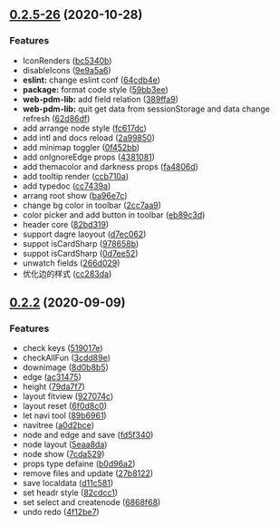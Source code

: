 ## [0.2.5-26](https://github.com/lusess123/web-pdm/compare/0.2.2...0.2.5-26) (2020-10-28)


### Features

*  IconRenders ([bc5340b](https://github.com/lusess123/web-pdm/commit/bc5340bde21528cdf9fb0230909a364beec3ad0e))
* disableIcons ([9e9a5a6](https://github.com/lusess123/web-pdm/commit/9e9a5a6c14591a118ebf8942c8b7261e43661022))
* **eslint:** change eslint conf ([64cdb4e](https://github.com/lusess123/web-pdm/commit/64cdb4e1599302a1f7d7f7454a64bb1127a2d5e6))
* **package:** format code style ([59bb3ee](https://github.com/lusess123/web-pdm/commit/59bb3ee449a25bec9daf33dc43483eca6cafc3fd))
* **web-pdm-lib:** add field relation ([389ffa9](https://github.com/lusess123/web-pdm/commit/389ffa913e1f4a65790b790d88994e7f6c2ed504))
* **web-pdm-lib:** quit get data from  sessionStorage and data change refresh ([62d86df](https://github.com/lusess123/web-pdm/commit/62d86df0a41a4a6c59933f551b81a276f42bd0cf))
* add arrange node style ([fc617dc](https://github.com/lusess123/web-pdm/commit/fc617dc511f8f57c0156e52676a4f48c0c5c48eb))
* add intl and docs reload ([2a99850](https://github.com/lusess123/web-pdm/commit/2a9985027ad6ad14ba574b237667fda1d45ae033))
* add minimap toggler ([0f452bb](https://github.com/lusess123/web-pdm/commit/0f452bbdc1f5d2c75dd5b154c169b46e15b32c8d))
* add onIgnoreEdge props ([4381081](https://github.com/lusess123/web-pdm/commit/4381081e664aaaf8efbbbb30aaf423e10c45d53c))
* add themacolor and darkness props ([fa4806d](https://github.com/lusess123/web-pdm/commit/fa4806d2895dc3cbf6142614f926ef2b2d5eee44))
* add tooltip render ([ccb710a](https://github.com/lusess123/web-pdm/commit/ccb710a4d3c4cedea3ce7d99dde662757da646fc))
* add typedoc ([cc7439a](https://github.com/lusess123/web-pdm/commit/cc7439aa56e697448d41f12bc7fb08b10338afd9))
* arrang root show ([ba96e7c](https://github.com/lusess123/web-pdm/commit/ba96e7c582052f3acdc8922a18b17e0a598fa84f))
* change bg color in toolbar ([2cc7aa9](https://github.com/lusess123/web-pdm/commit/2cc7aa95e2150d3597b8c8330697b2a6147750fb))
* color picker and add button in toolbar ([eb89c3d](https://github.com/lusess123/web-pdm/commit/eb89c3d0ac3f19fb328bee98e5133eef761e6567))
* header core ([82bd319](https://github.com/lusess123/web-pdm/commit/82bd319779713476ce5f750c9f7da2acba749429))
* support dagre laoyout ([d7ec062](https://github.com/lusess123/web-pdm/commit/d7ec06217e17807f924089e5bcc2f1a69e93c7f4))
* suppot isCardSharp ([978658b](https://github.com/lusess123/web-pdm/commit/978658b39fd9c12a7283ef09a203b6496e72a293))
* suppot isCardSharp ([0d7ee52](https://github.com/lusess123/web-pdm/commit/0d7ee529a2c018fe87a64c6163bf84b216782b4d))
* unwatch fields ([266d029](https://github.com/lusess123/web-pdm/commit/266d029cac925b01ce35631ee348d5ab999f4cfc))
* 优化边的样式 ([cc283da](https://github.com/lusess123/web-pdm/commit/cc283da5e325fde14063569ad6f1f94d7d4e7ddd))



## [0.2.2](https://github.com/lusess123/web-pdm/compare/a0d2bce1181828246084fea516dc8c0706d56c4a...0.2.2) (2020-09-09)


### Features

* check keys ([519017e](https://github.com/lusess123/web-pdm/commit/519017e6e7e16e72fa1f62af642608b63514277c))
* checkAllFun ([3cdd89e](https://github.com/lusess123/web-pdm/commit/3cdd89e080fed4664765dc248fd7b8b63c1e6163))
* downimage ([8d0b8b5](https://github.com/lusess123/web-pdm/commit/8d0b8b53898025e7499e06ce74565a1af5523c45))
* edge ([ac31475](https://github.com/lusess123/web-pdm/commit/ac3147501e54dd583e2a1bafc953f1304645485b))
* height ([79da7f7](https://github.com/lusess123/web-pdm/commit/79da7f72fc593c1e88f1b7b7bbfb54a4907ad422))
* layout fitview ([927074c](https://github.com/lusess123/web-pdm/commit/927074c8e9f4164e39fc784e53a5fe90d1c28887))
* layout reset ([6f0d8c0](https://github.com/lusess123/web-pdm/commit/6f0d8c064964836101344be4f56ab7d844c3017c))
* let navi tool ([89b6961](https://github.com/lusess123/web-pdm/commit/89b6961d5040207a9dd85726bacfb8edd060e0f1))
* navitree ([a0d2bce](https://github.com/lusess123/web-pdm/commit/a0d2bce1181828246084fea516dc8c0706d56c4a))
* node and edge and save ([fd5f340](https://github.com/lusess123/web-pdm/commit/fd5f340706f48571646f015477d9344faac6c672))
* node layout ([5eaa8da](https://github.com/lusess123/web-pdm/commit/5eaa8da3cc3c0e16e5d0703b3fd603ed3fcc9f3c))
* node show ([7cda529](https://github.com/lusess123/web-pdm/commit/7cda529f36a422096d6796d44be71504e494ef66))
* props type  defaine ([b0d96a2](https://github.com/lusess123/web-pdm/commit/b0d96a2ed47bcfd458d7a7685df847403537bfb3))
* remove files and update ([27b8122](https://github.com/lusess123/web-pdm/commit/27b81227bb94ecf9b6fd5f83f9b5d6de9c34a88f))
* save localdata ([d11c581](https://github.com/lusess123/web-pdm/commit/d11c581f07a36e8b65164b6612e2705487bb579e))
* set headr style ([82cdcc1](https://github.com/lusess123/web-pdm/commit/82cdcc13500527189afa6a6fc09e22e9c2cf6650))
* set select and createnode ([6868f68](https://github.com/lusess123/web-pdm/commit/6868f680576aa2561ee8fb58ec6694691f013db4))
* undo redo ([4f12be7](https://github.com/lusess123/web-pdm/commit/4f12be78140587ed5ad63efaed9354da8594463e))



